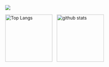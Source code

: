 ![](https://github-profile-summary-cards.vercel.app/api/cards/profile-details?username=rk0325&theme=2077)

<img alt="Top Langs" height="150px" src="https://github-readme-stats.vercel.app/api/top-langs/?username=rk0325&layout=compact&count_private=true&show_icons=true&theme=tokyonight" />　<img alt="github stats" height="150px" src="https://github-readme-stats.vercel.app/api?username=rk0325&count_private=true&show_icons=true&show_icons=true&theme=tokyonight" />



